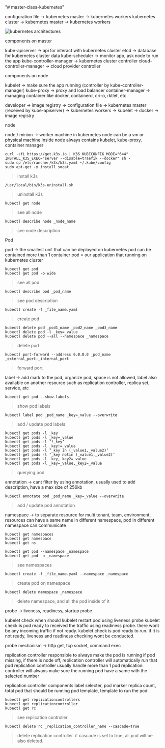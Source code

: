 "# master-class-kubernetes"

configuration file -> kubernetes master -> kubernetes workers
kubernetes cluster -> kubernetes master -> kubernetes workers

![kubernetes architectures](https://kubernetes.io/images/docs/kubernetes-cluster-architecture.svg)

components on master 

kube-apiserver -> api for interact with kubernetes cluster
etcd -> database for kubernetes cluster data
kube-scheduler -> monitor app, ask node to run the app
kube-controller-manager -> kubernetes cluster controller
cloud-controller-manager -> cloud provider controller

components on node

kubelet -> make sure the app running (controller by kube-controller-manager)
kube-proxy -> proxy and load balancer
container-manager -> managing container like docker, containerd, cri-o, rktlet, etc

developer -> image registry -> configuration file -> kubernetes master (received by kube-apiserver) -> kubernetes workers -> kubelet -> docker -> image registry

node

node / minion -> worker machine in kubernetes
node can be a vm or physical machine
inside node always contains kubelet, kube-proxy, container manager


```
curl -sfL https://get.k3s.io | K3S_KUBECONFIG_MODE="644" INSTALL_K3S_EXEC="server --disable=traefik --docker" sh -
sudo cp /etc/rancher/k3s/k3s.yaml ~/.kube/config
sudo apt-get -y install socat
```

> install k3s

```
/usr/local/bin/k3s-uninstall.sh
```

> uninstall k3s

```
kubectl get node
```

> see all node

```
kubectl describe node _node_name
```

> see node description

Pod

pod -> the smallest unit that can be deployed on kubernetes
pod can be contained more than 1 container
pod = our application that running on kubernetes cluster


```
kubectl get pod
kubectl get pod -o wide
```

> see all pod

```
kubectl describe pod _pod_name
```

> see pod description

```
kubectl create -f _file_name.yaml
```

> create pod

```
kubectl delete pod _pod1_name _pod2_name _pod3_name
kubectl delete pod -l _key=_value
kubectl delete pod --all --namespace _namespace
```

> delete pod

```
kubectl port-forward --address 0.0.0.0 _pod_name _external_port:_internal_port 
```

> forward port

label -> add mark to the pod, organize pod, space is not allowed, label also available on another resource such as replication controller, replica set, service, etc

```
kubectl get pod --show-labels
```

> show pod labels


```
kubectl label pod _pod_name _key=_value --overwrite
```

> add / update pod labels

```
kubectl get pods -l _key
kubectl get pods -l _key=_value
kubectl get pods -l ‘!_key’
kubectl get pods -l _key!=_value
kubectl get pods -l ‘_key in (_value1,_value2)’
kubectl get pods -l ‘_key notin (_value1,_value2)’
kubectl get pods -l _key,_key2=_value
kubectl get pods -l _key=_value,_key2=_value
```

> querying pod

annotation -> cant filter by using annotation, usually used to add description, have a max size of 256kb


```
kubectl annotate pod _pod_name _key=_value --overwrite
```

> add / update pod annotation

namespace -> to separate resource for multi tenant, team, environment, resources can have a same name in different namespace, pod in different namespace can communicate

```
kubectl get namespaces
kubectl get namespace
kubectl get ns

kubectl get pod --namespace _namespace
kubectl get pod -n _namespace
```

> see namespaces

```
kubectl create -f _file_name.yaml --namespace _namespace
```

> create pod on namespace

```
kubectl delete namespace _namespace
```

> delete namespace, and all the pod inside of it

probe -> liveness, readiness, startup probe

kubelet check when should kubelet restart pod using liveness probe
kubelet check is pod ready to received the traffic using readiness probe. there wont be any incoming traffic if not ready.
kubelet check is pod ready to run. if it is not ready, liveness and readiness checking wont be conducted.

probe mechanism -> http get, tcp socket, command exec

replication controller 
responsible to always make the pod is running
if pod missing, if there is node off, replication controller will automatically run that pod
replication controller usually handle more than 1 pod
replication controller will always make sure the running pod have a same with the selected number

replication controller components
label selecter, pod marker
replica count, total pod that should be running
pod template, template to run the pod

```
kubectl get replicationcontrollers
kubectl get replicationcontroller
kubectl get rc
```

> see replication controller

```
kubectl delete rc _replication_controller_name --cascade=true
```

> delete replication controller. if cascade is set to true, all pod will be also deleted.
